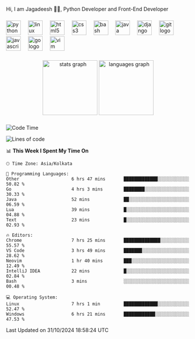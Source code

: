 <p align="left">Hi, I am Jagadeesh 👾👾, Python Developer and Front-End Developer </p>

###

<div align="left">
  <img src="https://cdn.jsdelivr.net/gh/devicons/devicon/icons/python/python-original.svg" height="40" alt="python logo"  />
  <img width="12" />
  <img src="https://cdn.jsdelivr.net/gh/devicons/devicon/icons/linux/linux-original.svg" height="40" alt="linux logo"  />
  <img width="12" />
  <img src="https://cdn.jsdelivr.net/gh/devicons/devicon/icons/html5/html5-original.svg" height="40" alt="html5 logo"  />
  <img width="12" />
  <img src="https://cdn.jsdelivr.net/gh/devicons/devicon/icons/css3/css3-original.svg" height="40" alt="css3 logo"  />
  <img width="12" />
  <img src="https://cdn.jsdelivr.net/gh/devicons/devicon/icons/bash/bash-original.svg" height="40" alt="bash logo"  />
  <img width="12" />
  <img src="https://cdn.jsdelivr.net/gh/devicons/devicon/icons/java/java-original.svg" height="40" alt="java logo"  />
  <img width="12" />
  <img src="https://cdn.jsdelivr.net/gh/devicons/devicon/icons/django/django-plain.svg" height="40" alt="django logo"  />
  <img width="12" />
  <img src="https://cdn.jsdelivr.net/gh/devicons/devicon/icons/git/git-original.svg" height="40" alt="git logo"  />
  <img width="12" />
  <img src="https://cdn.jsdelivr.net/gh/devicons/devicon/icons/javascript/javascript-original.svg" height="40" alt="javascript logo"  />
  <img width="12" />
  <img src="https://cdn.jsdelivr.net/gh/devicons/devicon/icons/go/go-original.svg" height="40" alt="go logo"  />
  <img width="12" />
  <img src="https://cdn.jsdelivr.net/gh/devicons/devicon/icons/vim/vim-original.svg" height="40" alt="vim logo"  />
</div>

###

<div align="center">
  <img src="https://github-readme-stats.vercel.app/api?username=JagadeeshKEEE&hide_title=false&hide_rank=false&show_icons=true&include_all_commits=true&count_private=true&disable_animations=false&theme=dracula&locale=en&hide_border=false&order=1" height="150" alt="stats graph"  />
  <img src="https://github-readme-stats.vercel.app/api/top-langs?username=JagadeeshKEEE&locale=en&hide_title=false&layout=compact&card_width=320&langs_count=5&theme=dracula&hide_border=false&order=2" height="150" alt="languages graph"  />
</div>

###
<!--START_SECTION:waka-->
![Code Time](http://img.shields.io/badge/Code%20Time-368%20hrs%201%20min-blue)

![Lines of code](https://img.shields.io/badge/From%20Hello%20World%20I%27ve%20Written-970%20lines%20of%20code-blue)

📊 **This Week I Spent My Time On** 

```text
🕑︎ Time Zone: Asia/Kolkata

💬 Programming Languages: 
Other                    6 hrs 47 mins       █████████████░░░░░░░░░░░░   50.82 % 
Go                       4 hrs 3 mins        ████████░░░░░░░░░░░░░░░░░   30.33 % 
Java                     52 mins             ██░░░░░░░░░░░░░░░░░░░░░░░   06.59 % 
Lua                      39 mins             █░░░░░░░░░░░░░░░░░░░░░░░░   04.88 % 
Text                     23 mins             █░░░░░░░░░░░░░░░░░░░░░░░░   02.93 % 

🔥 Editors: 
Chrome                   7 hrs 25 mins       ██████████████░░░░░░░░░░░   55.57 % 
VS Code                  3 hrs 49 mins       ███████░░░░░░░░░░░░░░░░░░   28.62 % 
Neovim                   1 hr 40 mins        ███░░░░░░░░░░░░░░░░░░░░░░   12.49 % 
IntelliJ IDEA            22 mins             █░░░░░░░░░░░░░░░░░░░░░░░░   02.84 % 
Bash                     3 mins              ░░░░░░░░░░░░░░░░░░░░░░░░░   00.48 % 

💻 Operating System: 
Linux                    7 hrs 1 min         █████████████░░░░░░░░░░░░   52.47 % 
Windows                  6 hrs 21 mins       ████████████░░░░░░░░░░░░░   47.53 % 
```


 Last Updated on 31/10/2024 18:58:24 UTC
<!--END_SECTION:waka-->
